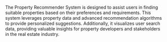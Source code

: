 The Property Recommender System is designed to assist users in finding suitable properties based on their preferences and requirements. This system leverages property data and advanced recommendation algorithms to provide personalized suggestions. Additionally, it visualizes user search data, providing valuable insights for property developers and stakeholders in the real estate industry.
